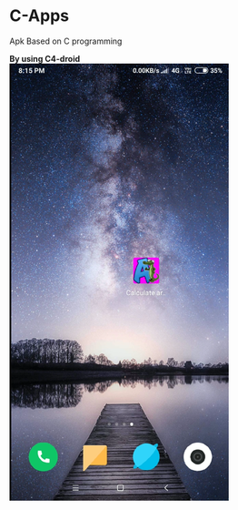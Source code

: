 # C-Apps
Apk Based on C programming

**By using C4-droid**
![Step 1](https://github.com/dipak122/C-Apps/blob/master/APK_screenshots/calculate_apk1.png)
